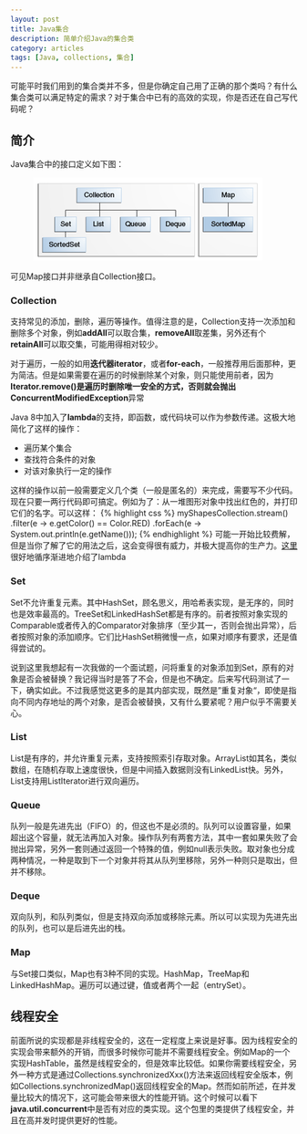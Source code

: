 ```yaml
---
layout: post
title: Java集合
description: 简单介绍Java的集合类
category: articles
tags: [Java, collections, 集合]
---
```

可能平时我们用到的集合类并不多，但是你确定自己用了正确的那个类吗？有什么集合类可以满足特定的需求？对于集合中已有的高效的实现，你是否还在自己写代码呢？

## 简介
Java集合中的接口定义如下图：
<figure>
    <img src="/images/colls-coreInterfaces.gif" />
</figure>

可见Map接口并非继承自Collection接口。

### Collection
支持常见的添加，删除，遍历等操作。值得注意的是，Collection支持一次添加和删除多个对象，例如**addAll**可以取合集，**removeAll**取差集，另外还有个**retainAll**可以取交集，可能用得相对较少。

对于遍历，一般的如用**迭代器iterator**，或者**for-each**，一般推荐用后面那种，更为简洁。但是如果需要在遍历的时候删除某个对象，则只能使用前者，因为**Iterator.remove()**是遍历时删除唯一安全的方式，否则就会抛出**ConcurrentModifiedException**异常

Java 8中加入了**lambda**的支持，即函数，或代码块可以作为参数传递。这极大地简化了这样的操作：

- 遍历某个集合
- 查找符合条件的对象
- 对该对象执行一定的操作

这样的操作以前一般需要定义几个类（一般是匿名的）来完成，需要写不少代码。现在只要一两行代码即可搞定。例如为了：从一堆图形对象中找出红色的，并打印它们的名字。可以这样：
{% highlight css %}
myShapesCollection.stream()
 .filter(e -> e.getColor() == Color.RED)
 .forEach(e -> System.out.println(e.getName()));
{% endhighlight %}
可能一开始比较费解，但是当你了解了它的用法之后，这会变得很有威力，并极大提高你的生产力。[这里](http://docs.oracle.com/javase/tutorial/java/javaOO/lambdaexpressions.html)很好地循序渐进地介绍了lambda

### Set
Set不允许重复元素。其中HashSet，顾名思义，用哈希表实现，是无序的，同时也是效率最高的。TreeSet和LinkedHashSet都是有序的。前者按照对象实现的Comparable或者传入的Comparator对象排序（至少其一，否则会抛出异常），后者按照对象的添加顺序。它们比HashSet稍微慢一点，如果对顺序有要求，还是值得尝试的。

说到这里我想起有一次我做的一个面试题，问将重复的对象添加到Set，原有的对象是否会被替换？我记得当时是答了不会，但是也不确定。后来写代码测试了一下，确实如此。不过我感觉这更多的是其内部实现，既然是”重复对象“，即使是指向不同内存地址的两个对象，是否会被替换，又有什么要紧呢？用户似乎不需要关心。

### List
List是有序的，并允许重复元素，支持按照索引存取对象。ArrayList如其名，类似数组，在随机存取上速度很快，但是中间插入数据则没有LinkedList快。另外，List支持用ListIterator进行双向遍历。

### Queue
队列一般是先进先出（FIFO）的，但这也不是必须的。队列可以设置容量，如果超出这个容量，就无法再加入对象。操作队列有两套方法，其中一套如果失败了会抛出异常，另外一套则通过返回一个特殊的值，例如null表示失败。取对象也分成两种情况，一种是取到下一个对象并将其从队列里移除，另外一种则只是取出，但并不移除。

### Deque
双向队列，和队列类似，但是支持双向添加或移除元素。所以可以实现为先进先出的队列，也可以是后进先出的栈。

### Map
与Set接口类似，Map也有3种不同的实现。HashMap，TreeMap和LinkedHashMap。遍历可以通过键，值或者两个一起（entrySet）。

## 线程安全
前面所说的实现都是非线程安全的，这在一定程度上来说是好事。因为线程安全的实现会带来额外的开销，而很多时候你可能并不需要线程安全。例如Map的一个实现HashTable，虽然是线程安全的，但是效率比较低。如果你需要线程安全，另外一种方式是通过Collections.synchronizedXxx()方法来返回线程安全版本，例如Collections.synchronizedMap()返回线程安全的Map。然而如前所述，在并发量比较大的情况下，这可能会带来很大的性能开销。这个时候可以看下**java.util.concurrent**中是否有对应的类实现。这个包里的类提供了线程安全，并且在高并发时提供更好的性能。

